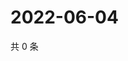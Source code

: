 # 2022-06-04

共 0 条

<!-- BEGIN WEIBO -->
<!-- 最后更新时间 Sat Jun 04 2022 01:14:38 GMT+0800 (China Standard Time) -->

<!-- END WEIBO -->

